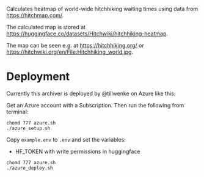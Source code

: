 Calculates heatmap of world-wide hitchhiking waiting times using data from https://hitchmap.com/.

The calculated map is stored at https://huggingface.co/datasets/Hitchwiki/hitchhiking-heatmap.

The map can be seen e.g. at https://hitchhiking.org/ or https://hitchwiki.org/en/File:Hitchhiking_world.jpg.

# Deployment

Currently this archiver is deployed by @tillwenke on Azure like this:

Get an Azure account with a Subscription. Then run the following from terminal:

```
chomd 777 azure.sh
./azure_setup.sh
```

Copy `example.env` to `.env` and set the variables:
- HF_TOKEN with write permissions in huggingface

```
chomd 777 azure.sh
./azure_deploy.sh
```
